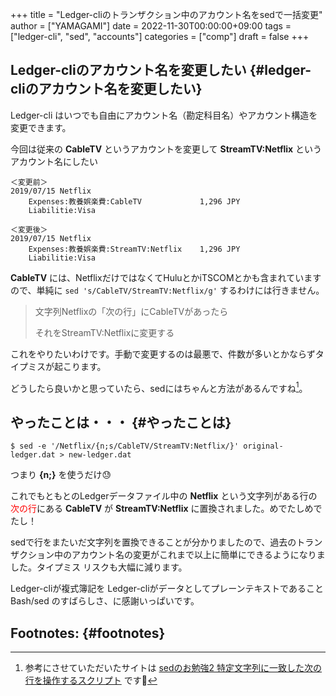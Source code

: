 +++
title = "Ledger-cliのトランザクション中のアカウント名をsedで一括変更"
author = ["YAMAGAMI"]
date = 2022-11-30T00:00:00+09:00
tags = ["ledger-cli", "sed", "accounts"]
categories = ["comp"]
draft = false
+++

## Ledger-cliのアカウント名を変更したい {#ledger-cliのアカウント名を変更したい}

Ledger-cli はいつでも自由にアカウント名（勘定科目名）やアカウント構造を変更できます。

今回は従来の ****CableTV**** というアカウントを変更して ****StreamTV:Netflix**** というアカウント名にしたい

```text
＜変更前＞
2019/07/15 Netflix
    Expenses:教養娯楽費:CableTV             1,296 JPY
    Liabilitie:Visa

＜変更後＞
2019/07/15 Netflix
    Expenses:教養娯楽費:StreamTV:Netflix    1,296 JPY
    Liabilitie:Visa
```

****CableTV**** には、NetflixだけではなくてHuluとかiTSCOMとかも含まれていますので、単純に `sed 's/CableTV/StreamTV:Netflix/g'` するわけには行きません。

> 文字列Netflixの「次の行」にCableTVがあったら
>
> それをStreamTV:Netflixに変更する

これをやりたいわけです。手動で変更するのは最悪で、件数が多いとかならずタイプミスが起こります。

どうしたら良いかと思っていたら、sedにはちゃんと方法があるんですね[^fn:1]。


## やったことは・・・ {#やったことは}

```text
$ sed -e '/Netflix/{n;s/CableTV/StreamTV:Netflix/}' original-ledger.dat > new-ledger.dat
```

つまり
****{n;}**** を使うだけ:sweat:

これでもともとのLedgerデータファイル中の
****Netflix**** という文字列がある行の<font color=red>次の行</font>にある ****CableTV**** が ****StreamTV:Netflix**** に置換されました。めでたしめでたし！

sedで行をまたいだ文字列を置換できることが分かりましたので、過去のトランザクション中のアカウント名の変更がこれまで以上に簡単にできるようになりました。タイプミス リスクも大幅に減ります。

Ledger-cliが複式簿記を
Ledger-cliがデータとしてプレーンテキストであること
Bash/sed のすばらしさ、に感謝いっぱいです。


## Footnotes: {#footnotes}

[^fn:1]: 参考にさせていただいたサイトは [sedのお勉強2 特定文字列に一致した次の行を操作するスクリプト](<https://foxtrot0304.hatenablog.com/entry/2015/12/09/015537>) です🙏
